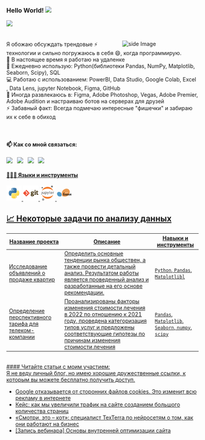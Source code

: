   ### Hello World!  <img src="https://github.com/sciencepal/sciencepal/blob/master/assets/Hi.gif" width="29px">
  ![](https://komarev.com/ghpvc/?username=faponmyskill&label=Profile%20Visits&color=blue&style=for-the-badge)
<br /><br /> <br /> 
<img src="https://github.com/sciencepal/sciencepal/blob/master/assets/life_balance.gif" alt="side Image" align="right" width="200" height="auto" />
Я обожаю обсуждать трендовые ⚡ технологии и сильно погружаюсь в себя 😄, когда программирую.
<br />
🏢 В настоящее время я работаю на удаленке<br /> 
🚀 Ежедневно использую: Python(библиотеки Pandas, NumPy, Matplotlib, Seaborn, Scipy), SQL <br /> 
💻 Работаю с использованием: PowerBI, Data Studio, Google Colab, Excel , Data Lens, jupyter Notebook, Figma, GitHub<br /> 
🔧 Иногда развлекаюсь в: Figma, Adobe Photoshop, Vegas, Adobe Premier, Adobe Audition и настраиваю ботов на серверах для друзей<br /> 
⚡️ Забавный факт: Всегда подмечаю интересные "фишечки" и забираю их к себе в обиход<br /> 
<br />  <br />  

 #### 📫 Как со мной связаться:
  
  [<img src="https://upload.wikimedia.org/wikipedia/commons/8/83/Steam_icon_logo.svg" width="3.5%"/>](https://steamcommunity.com/id/fap0nmyskill/)  &nbsp; [<img src="https://github.com/sciencepal/sciencepal/blob/master/assets/discord-round.svg" width="3.5%"/>](https://discord.gg/nxcVuSgBKv)  &nbsp;
  [<img src="https://upload.wikimedia.org/wikipedia/commons/thumb/2/21/VK.com-logo.svg/600px-VK.com-logo.svg.png" width="3.5%"/>](https://vk.com/id45218297)  &nbsp; <a href="mailto:alexbelov.1995@yandex.ru"> <img src="https://img.icons8.com/fluent/48/000000/gmail.png" width="3.5%"/>
  

 #### 👨🏻‍💻 Языки и инструменты <br />
<code><img height="40" src="https://raw.githubusercontent.com/github/explore/80688e429a7d4ef2fca1e82350fe8e3517d3494d/topics/python/python.png"></code>
<code><img height="40" src="https://raw.githubusercontent.com/github/explore/80688e429a7d4ef2fca1e82350fe8e3517d3494d/topics/git/git.png"></code>
<code><img height="40" src="https://raw.githubusercontent.com/github/explore/80688e429a7d4ef2fca1e82350fe8e3517d3494d/topics/jupyter-notebook/jupyter-notebook.png"></code>
<code><img height="40" src="https://raw.githubusercontent.com/github/explore/80688e429a7d4ef2fca1e82350fe8e3517d3494d/topics/scikit-learn/scikit-learn.png"></code>
<br />
## &#x1f4c8; Некоторые задачи по анализу данных
| Название проекта | Описание | Навыки и инструменты |
|----------|----------|----------|
| [Исследование объявлений о продаже квартир](https://github.com/faponmyskill/Portfolio/blob/main/Study%20of%20apartment%20sales%20ads/Study%20of%20apartment%20sales%20ads.ipynb)  | Определить основные тенденции рынка обществен, а также провести детальный анализ. Результатом работы является проведенный анализ и разработанные на его основе рекомендации. | `Python`, `Pandas`, `Matplotlibl` |
| [Определение перспективного тарифа для телеком-компании](https://github.com/faponmyskill/Portfolio/blob/main/best_tarif/best_tarif.ipynb) | Проанализированы факторы изменения стоимости лечения в 2022 по отношению к 2021 году, проведена категоризация типов услуг и предложены соответствующие гипотезы по причинам изменения стоимости лечения | `Pandas`, `Matplotlib`, `Seaborn`, `numpy`, `scipy`|



<br />
#### Читайте статьи с моим участием:<br />
Я не веду личный блог, но имею хорошие дружественные ссылки, к которым вы можете бесплатно получить доступ. 

<!-- BLOG-POST-LIST:START -->
- [Google отказывается от сторонних файлов cookies. Это изменит всю рекламу в интернете](https://texterra.ru/blog/google-otkazyvaetsya-ot-storonnikh-faylov-cookies-eto-izmenit-vsyu-reklamu-v-internete.html)
- [Кейс: как мы увеличили трафик на сайте созданием большого количества страниц](https://texterra.ru/portfolio/case-studies/keys-kak-my-uvelichili-trafik-na-sayte-sozdaniem-bolshogo-kolichestva-stranits.html)
- [«Смотри, это – кот»: специалист TexTerra по нейросетям о том, как они работают на бизнес](https://texterra.ru/blog/mashinnoe-obuchenie-v-biznese-i-marketinge-rasskazyvaet-spetsialist.html)
- [[Запись вебинара] Основы внутренней оптимизации сайта](https://texterra.ru/blog/zapis-vebinara-vnutrennyaya-optimizatsiya-sayta.html)
<!-- BLOG-POST-LIST:END -->

